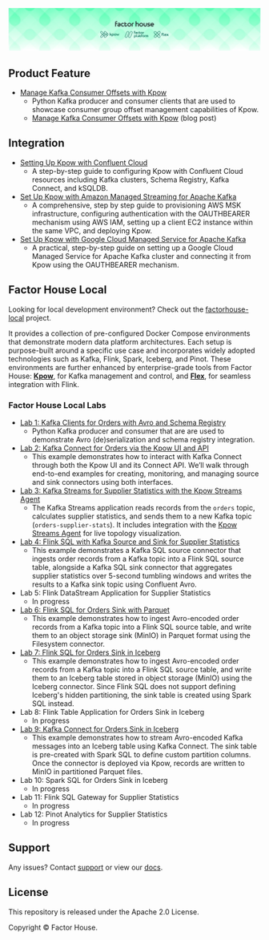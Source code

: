 ![factorhouse](./images/factorhouse.jfif)

## Product Feature

- [Manage Kafka Consumer Offsets with Kpow](./offset-management/)
  - Python Kafka producer and consumer clients that are used to showcase consumer group offset management capabilities of Kpow.
  - [Manage Kafka Consumer Offsets with Kpow](https://factorhouse.io/blog/how-to/manage-kafka-consumer-offsets-with-kpow/) (blog post)

## Integration

- [Setting Up Kpow with Confluent Cloud](https://factorhouse.io/blog/how-to/set-up-kpow-with-confluent-cloud/)
  - A step-by-step guide to configuring Kpow with Confluent Cloud resources including Kafka clusters, Schema Registry, Kafka Connect, and kSQLDB.
- [Set Up Kpow with Amazon Managed Streaming for Apache Kafka](https://factorhouse.io/blog/how-to/set-up-kpow-with-aws/)
  - A comprehensive, step by step guide to provisioning AWS MSK infrastructure, configuring authentication with the OAUTHBEARER mechanism using AWS IAM, setting up a client EC2 instance within the same VPC, and deploying Kpow.
- [Set Up Kpow with Google Cloud Managed Service for Apache Kafka](https://factorhouse.io/blog/how-to/set-up-kpow-with-gcp/)
  - A practical, step-by-step guide on setting up a Google Cloud Managed Service for Apache Kafka cluster and connecting it from Kpow using the OAUTHBEARER mechanism.

## Factor House Local

Looking for local development environment? Check out the [factorhouse-local](https://github.com/factorhouse/factorhouse-local) project.

It provides a collection of pre-configured Docker Compose environments that demonstrate modern data platform architectures. Each setup is purpose-built around a specific use case and incorporates widely adopted technologies such as Kafka, Flink, Spark, Iceberg, and Pinot. These environments are further enhanced by enterprise-grade tools from Factor House: [**Kpow**](https://factorhouse.io/kpow), for Kafka management and control, and [**Flex**](https://factorhouse.io/flex/), for seamless integration with Flink.

### Factor House Local Labs

- [Lab 1: Kafka Clients for Orders with Avro and Schema Registry](./fh-local-kafka-clients-orders/)
  - Python Kafka producer and consumer that are are used to demonstrate Avro (de)serialization and schema registry integration.
- [Lab 2: Kafka Connect for Orders via the Kpow UI and API](./fh-local-kafka-connect-orders/)
  - This example demonstrates how to interact with Kafka Connect through both the Kpow UI and its Connect API. We’ll walk through end-to-end examples for creating, monitoring, and managing source and sink connectors using both interfaces.
- [Lab 3: Kafka Streams for Supplier Statistics with the Kpow Streams Agent](./fh-local-kafka-streams-stats/)
  - The Kafka Streams application reads records from the `orders` topic, calculates supplier statistics, and sends them to a new Kafka topic (`orders-supplier-stats`). It includes integration with the [Kpow Streams Agent](https://github.com/factorhouse/kpow-streams-agent) for live topology visualization.
- [Lab 4: Flink SQL with Kafka Source and Sink for Supplier Statistics](./fh-local-flink-sql-client-stats/)
  - This example demonstrates a Kafka SQL source connector that ingests order records from a Kafka topic into a Flink SQL source table, alongside a Kafka SQL sink connector that aggregates supplier statistics over 5-second tumbling windows and writes the results to a Kafka sink topic using Confluent Avro.
- Lab 5: Flink DataStream Application for Supplier Statistics
  - In progress
- [Lab 6: Flink SQL for Orders Sink with Parquet](./fh-local-flink-sql-orders-parquet/)
  - This example demonstrates how to ingest Avro-encoded order records from a Kafka topic into a Flink SQL source table, and write them to an object storage sink (MinIO) in Parquet format using the Filesystem connector.
- [Lab 7: Flink SQL for Orders Sink in Iceberg](./fh-local-flink-sql-orders-iceberg/)
  - This example demonstrates how to ingest Avro-encoded order records from a Kafka topic into a Flink SQL source table, and write them to an Iceberg table stored in object storage (MinIO) using the Iceberg connector. Since Flink SQL does not support defining Iceberg's hidden partitioning, the sink table is created using Spark SQL instead.
- Lab 8: Flink Table Application for Orders Sink in Iceberg
  - In progress
- [Lab 9: Kafka Connect for Orders Sink in Iceberg](./fh-local-kafka-connect-iceberg/)
  - This example demonstrates how to stream Avro-encoded Kafka messages into an Iceberg table using Kafka Connect. The sink table is pre-created with Spark SQL to define custom partition columns. Once the connector is deployed via Kpow, records are written to MinIO in partitioned Parquet files.
- Lab 10: Spark SQL for Orders Sink in Iceberg
  - In progress
- Lab 11: Flink SQL Gateway for Supplier Statistics
  - In progress
- Lab 12: Pinot Analytics for Supplier Statistics
  - In progress

## Support

Any issues? Contact [support](https://factorhouse.io/support/) or view our [docs](https://docs.factorhouse.io/).

## License

This repository is released under the Apache 2.0 License.

Copyright © Factor House.
